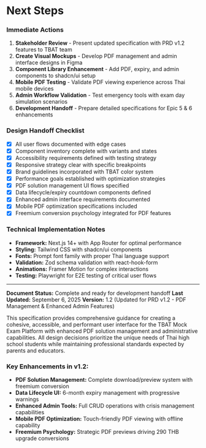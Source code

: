 # Next Steps

### Immediate Actions

1. **Stakeholder Review** - Present updated specification with PRD v1.2 features to TBAT team
2. **Create Visual Mockups** - Develop PDF management and admin interface designs in Figma
3. **Component Library Enhancement** - Add PDF, expiry, and admin components to shadcn/ui setup
4. **Mobile PDF Testing** - Validate PDF viewing experience across Thai mobile devices
5. **Admin Workflow Validation** - Test emergency tools with exam day simulation scenarios
6. **Development Handoff** - Prepare detailed specifications for Epic 5 & 6 enhancements

### Design Handoff Checklist

- [x] All user flows documented with edge cases
- [x] Component inventory complete with variants and states
- [x] Accessibility requirements defined with testing strategy
- [x] Responsive strategy clear with specific breakpoints
- [x] Brand guidelines incorporated with TBAT color system
- [x] Performance goals established with optimization strategies
- [x] PDF solution management UI flows specified
- [x] Data lifecycle/expiry countdown components defined
- [x] Enhanced admin interface requirements documented
- [x] Mobile PDF optimization specifications included
- [x] Freemium conversion psychology integrated for PDF features

### Technical Implementation Notes

- **Framework:** Next.js 14+ with App Router for optimal performance
- **Styling:** Tailwind CSS with shadcn/ui components
- **Fonts:** Prompt font family with proper Thai language support
- **Validation:** Zod schema validation with react-hook-form
- **Animations:** Framer Motion for complex interactions
- **Testing:** Playwright for E2E testing of critical user flows

---

**Document Status:** Complete and ready for development handoff
**Last Updated:** September 6, 2025
**Version:** 1.2 (Updated for PRD v1.2 - PDF Management & Enhanced Admin Features)

This specification provides comprehensive guidance for creating a cohesive, accessible, and performant user interface for the TBAT Mock Exam Platform with enhanced PDF solution management and administrative capabilities. All design decisions prioritize the unique needs of Thai high school students while maintaining professional standards expected by parents and educators.

### Key Enhancements in v1.2:

- **PDF Solution Management:** Complete download/preview system with freemium conversion
- **Data Lifecycle UI:** 6-month expiry management with progressive warnings
- **Enhanced Admin Tools:** Full CRUD operations with crisis management capabilities
- **Mobile PDF Optimization:** Touch-friendly PDF viewing with offline capability
- **Freemium Psychology:** Strategic PDF previews driving 290 THB upgrade conversions
